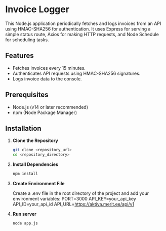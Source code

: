 # Invoice Logger

This Node.js application periodically fetches and logs invoices from an API using HMAC-SHA256 for authentication. It uses Express for serving a simple status route, Axios for making HTTP requests, and Node Schedule for scheduling tasks.

## Features

- Fetches invoices every 15 minutes.
- Authenticates API requests using HMAC-SHA256 signatures.
- Logs invoice data to the console.

## Prerequisites

- Node.js (v14 or later recommended)
- npm (Node Package Manager)

## Installation

1. **Clone the Repository**

   ```bash
   git clone <repository_url>
   cd <repository_directory>

2. **Install Dependencies**

   ```bash
   npm install

3. **Create Environment File**

   Create a .env file in the root directory of the project and add your environment variables:
   PORT=3000
   API_KEY=your_api_key
   API_ID=your_api_id
   API_URL=https://aktiva.merit.ee/api/v1


4. **Run server**

   ```bash
   node app.js